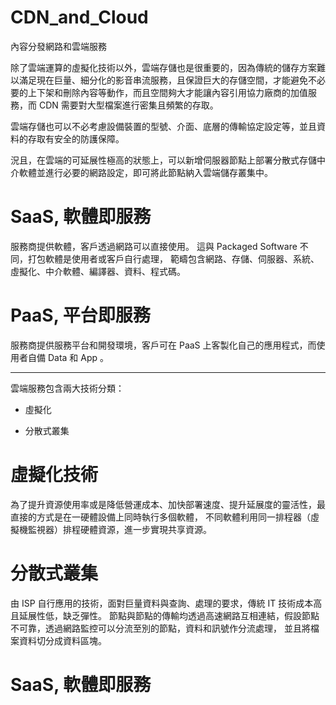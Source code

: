 # CDN_and_Cloud
內容分發網路和雲端服務

除了雲端運算的虛擬化技術以外，雲端存儲也是很重要的，因為傳統的儲存方案難以滿足現在巨量、細分化的影音串流服務，且保證巨大的存儲空間，才能避免不必要的上下架和刪除內容等動作，而且空間夠大才能讓內容引用協力廠商的加值服務，而 CDN 需要對大型檔案進行密集且頻繁的存取。

雲端存儲也可以不必考慮設備裝置的型號、介面、底層的傳輸協定設定等，並且資料的存取有安全的防護保障。

況且，在雲端的可延展性極高的狀態上，可以新增伺服器節點上部署分散式存儲中介軟體並進行必要的網路設定，即可將此節點納入雲端儲存叢集中。


# SaaS, 軟體即服務

  服務商提供軟體，客戶透過網路可以直接使用。
  這與 Packaged Software 不同，打包軟體是使用者或客戶自行處理，
  範疇包含網路、存儲、伺服器、系統、虛擬化、中介軟體、編譯器、資料、程式碼。


# PaaS, 平台即服務

  服務商提供服務平台和開發環境，客戶可在 PaaS 上客製化自己的應用程式，而使用者自備 Data 和 App 。
  
  
-------------------------------------------------------------------------

雲端服務包含兩大技術分類：

 * 虛擬化
 
 * 分散式叢集
 
# 虛擬化技術

  為了提升資源使用率或是降低營運成本、加快部署速度、提升延展度的靈活性，最直接的方式是在一硬體設備上同時執行多個軟體，
  不同軟體利用同一排程器（虛擬機監視器）排程硬體資源，進一步實現共享資源。

# 分散式叢集

  由 ISP 自行應用的技術，面對巨量資料與查詢、處理的要求，傳統 IT 技術成本高且延展性低，缺乏彈性。
  節點與節點的傳輸均透過高速網路互相連結，假設節點不可靠，透過網路監控可以分流至別的節點，資料和訊號作分流處理，
  並且將檔案資料切分成資料區塊。
# SaaS, 軟體即服務
